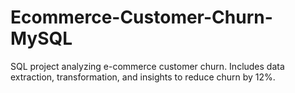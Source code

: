 # Ecommerce-Customer-Churn-MySQL
SQL project analyzing e-commerce customer churn. Includes data extraction, transformation, and insights to reduce churn by 12%.
